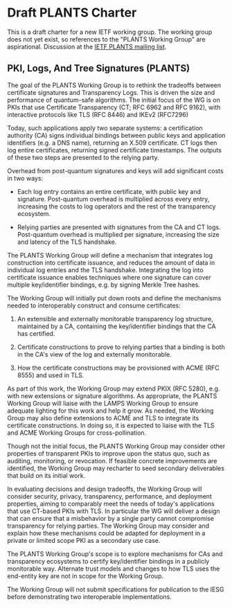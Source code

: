 # Draft PLANTS Charter

This is a draft charter for a new IETF working group. The working group does not yet exist, so references to the "PLANTS Working Group" are aspirational. Discussion at the [IETF PLANTS mailing list](https://mailman3.ietf.org/mailman3/lists/plants.ietf.org/).

## PKI, Logs, And Tree Signatures (PLANTS)

The goal of the PLANTS Working Group is to rethink the tradeoffs between certificate signatures and Transparency Logs.  This is driven the size and performance of quantum-safe algorithms.  The initial focus of the WG is on PKIs that use Certificate Transparency (CT; RFC 6962 and RFC 9162), with interactive protocols like TLS (RFC 8446) and IKEv2 (RFC7296)

Today, such applications apply two separate systems: a certification authority (CA) signs individual bindings between public keys and application identifiers (e.g. a DNS name), returning an X.509 certificate. CT logs then log entire certificates, returning signed certificate timestamps. The outputs of these two steps are presented to the relying party.

Overhead from post-quantum signatures and keys will add significant costs in two ways:

* Each log entry contains an entire certificate, with public key and signature. Post-quantum overhead is multiplied across every entry, increasing the costs to log operators and the rest of the transparency ecosystem.

* Relying parties are presented with signatures from the CA and CT logs. Post-quantum overhead is multiplied per signature, increasing the size and latency of the TLS handshake.

The PLANTS Working Group will define a mechanism that integrates log construction into certificate issuance, and reduces the amount of data in individual log entries and the TLS handshake. Integrating the log into certificate issuance enables techniques where one signature can cover multiple key/identifier bindings, e.g. by signing Merkle Tree hashes.

The Working Group will initially put down roots and define the mechanisms needed to interoperably construct and consume certificates:

1. An extensible and externally monitorable transparency log structure, maintained by a CA, containing the key/identifier bindings that the CA has certified.

2. Certificate constructions to prove to relying parties that a binding is both in the CA's view of the log and externally monitorable.

3. How the certificate constructions may be provisioned with ACME (RFC 8555) and used in TLS.

As part of this work, the Working Group may extend PKIX (RFC 5280), e.g. with new extensions or signature algorithms. As appropriate, the PLANTS Working Group will liaise with the LAMPS Working Group to ensure adequate lighting for this work and help it grow. As needed, the Working Group may also define extensions to ACME and TLS to integrate its certificate constructions. In doing so, it is expected to liaise with the TLS and ACME Working Groups for cross-pollination.

Though not the initial focus, the PLANTS Working Group may consider other properties of transparent PKIs to improve upon the status quo, such as auditing, monitoring, or revocation. If feasible concrete improvements are identified, the Working Group may recharter to seed secondary deliverables that build on its initial work.

In evaluating decisions and design tradeoffs, the Working Group will consider security, privacy, transparency, performance, and deployment properties, aiming to comparably meet the needs of today's applications that use CT-based PKIs with TLS. In particular the WG will deliver a design that can ensure that a misbehavior by a single party cannot compromise transparency for relying parties. The Working Group may consider and explain how these mechanisms could be adapted for deployment in a private or limited scope PKI as a secondary use case.

The PLANTS Working Group's scope is to explore mechanisms for CAs and transparency ecosystems to certify key/identifier bindings in a publicly monitorable way. Alternate trust models and changes to how TLS uses the end-entity key are not in scope for the Working Group.

The Working Group will not submit specifications for publication to the IESG before demonstrating two interoperable implementations.
